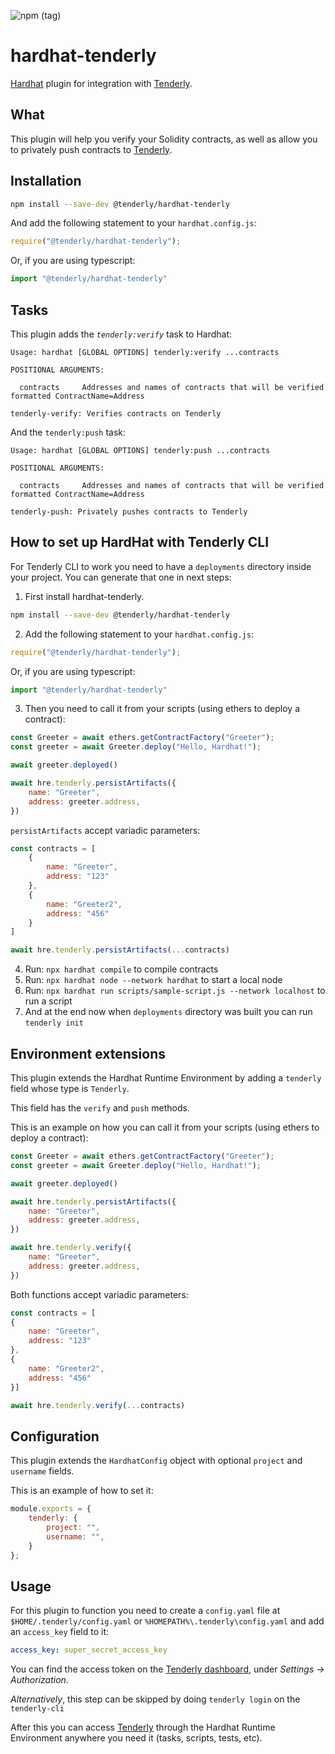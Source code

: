 ![npm (tag)](https://img.shields.io/npm/v/@tenderly/hardhat-tenderly/latest?color=23C197&labelColor=060e18&style=for-the-badge)


# hardhat-tenderly

[Hardhat](http://hardhat.org) plugin for integration with [Tenderly](https://tenderly.co/). 

## What

This plugin will help you verify your Solidity contracts, as well as allow you to 
privately push contracts to [Tenderly](https://tenderly.co/).

## Installation

```bash
npm install --save-dev @tenderly/hardhat-tenderly
```

And add the following statement to your `hardhat.config.js`:

```js
require("@tenderly/hardhat-tenderly");
```

Or, if you are using typescript:

```ts
import "@tenderly/hardhat-tenderly"
```

## Tasks

This plugin adds the _`tenderly:verify`_ task to Hardhat:
```
Usage: hardhat [GLOBAL OPTIONS] tenderly:verify ...contracts

POSITIONAL ARGUMENTS:

  contracts     Addresses and names of contracts that will be verified formatted ContractName=Address 

tenderly-verify: Verifies contracts on Tenderly
```

And the `tenderly:push` task:
```
Usage: hardhat [GLOBAL OPTIONS] tenderly:push ...contracts

POSITIONAL ARGUMENTS:

  contracts     Addresses and names of contracts that will be verified formatted ContractName=Address 

tenderly-push: Privately pushes contracts to Tenderly
```

## How to set up HardHat with Tenderly CLI
For Tenderly CLI to work you need to have a `deployments` directory inside your project. You can generate that
one in next steps:

1. First install hardhat-tenderly.

```bash
npm install --save-dev @tenderly/hardhat-tenderly
```

2. Add the following statement to your `hardhat.config.js`:

```js
require("@tenderly/hardhat-tenderly");
```

Or, if you are using typescript:

```js
import "@tenderly/hardhat-tenderly"
```

3. Then you need to call it from your scripts (using ethers to deploy a contract):

```js
const Greeter = await ethers.getContractFactory("Greeter");
const greeter = await Greeter.deploy("Hello, Hardhat!");

await greeter.deployed()

await hre.tenderly.persistArtifacts({
    name: "Greeter",
    address: greeter.address,
})
```

`persistArtifacts` accept variadic parameters:

```js
const contracts = [
    {
        name: "Greeter",
        address: "123"
    },
    {
        name: "Greeter2",
        address: "456"
    }
]

await hre.tenderly.persistArtifacts(...contracts)
```

4. Run: `npx hardhat compile` to compile contracts
5. Run: `npx hardhat node --network hardhat` to start a local node
6. Run: `npx hardhat run scripts/sample-script.js --network localhost` to run a script
7. And at the end now when `deployments` directory was built you can run `tenderly init`

## Environment extensions

This plugin extends the Hardhat Runtime Environment by adding a `tenderly` field
whose type is `Tenderly`.

This field has the `verify` and `push` methods.

This is an example on how you can call it from your scripts (using ethers to deploy a contract):
```js
const Greeter = await ethers.getContractFactory("Greeter");
const greeter = await Greeter.deploy("Hello, Hardhat!");

await greeter.deployed()

await hre.tenderly.persistArtifacts({
    name: "Greeter",
    address: greeter.address,
})

await hre.tenderly.verify({
    name: "Greeter",
    address: greeter.address,
})
```

Both functions accept variadic parameters:
```js
const contracts = [
{
    name: "Greeter",
    address: "123"
},
{
    name: "Greeter2",
    address: "456"
}]

await hre.tenderly.verify(...contracts)
```

## Configuration

This plugin extends the `HardhatConfig` object with optional 
`project` and `username` fields.

This is an example of how to set it:

```js
module.exports = {
    tenderly: {
        project: "",
        username: "",
    }
};
```

## Usage

For this plugin to function you need to create a `config.yaml` file at 
`$HOME/.tenderly/config.yaml` or `%HOMEPATH%\.tenderly\config.yaml` and add an `access_key` field to it:
```yaml
access_key: super_secret_access_key
```

You can find the access token on the [Tenderly dashboard](https://dashboard.tenderly.co/), 
under _Settings -> Authorization_.

*Alternatively*, this step can be skipped by doing `tenderly login` on the `tenderly-cli`

After this you can access [Tenderly](https://tenderly.co/) through the Hardhat Runtime Environment anywhere 
you need it (tasks, scripts, tests, etc).
